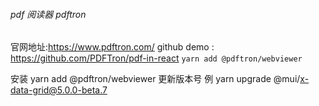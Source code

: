 ###### pdf 阅读器 pdftron

官网地址:https://www.pdftron.com/
github demo : https://github.com/PDFTron/pdf-in-react
`yarn add @pdftron/webviewer`

安装 yarn add @pdftron/webviewer
更新版本号 例 yarn upgrade @mui/x-data-grid@5.0.0-beta.7
